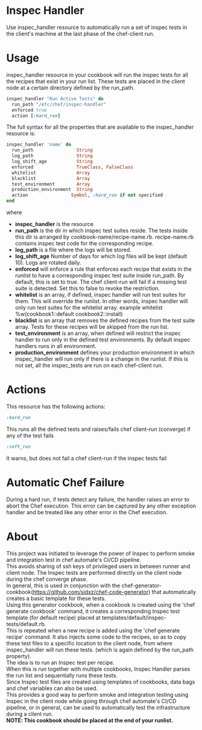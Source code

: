 # Inspec Handler
Use inspec_handler resource to automatically run a set of inspec tests in the client's machine at the last phase of the chef-client run.

# Usage
inspec_handler resource in your cookbook will run the inspec tests for all the recipes that exist in your run list.
These tests are placed in the client node at a certain directory defined by the run_path.

```ruby
inspec_handler "Run Active Tests" do
  run_path "/etc/chef/inspec-handler"
  enforced true
  action [:hard_run]
```
The full syntax for all the properties that are available to the inspec_handler resource is:
```ruby
inspec_handler 'name' do
  run_path                String
  log_path                String
  log_shift_age           String
  enforced                TrueClass, FalseClass
  whitelist               Array
  blacklist               Array
  test_environment        Array
  production_environment  String
  action                Symbol, :hard_run if not specified
end
```
where
* __inspec_handler__ is the resource
* __run_path__ is the dir in which inspec test suites reside. The tests inside this dir is arranged by cookbook-name/recipe-name.rb. recipe-name.rb contains inspec test code for the corresponding recipe.
* __log_path__ is a file where the logs will be stored.
* __log_shift_age__ Number of days for which log files will be kept (default 10). Logs are rotated daily.
* __enforced__ will enforce a rule that enforces each recipe that exists in the runlist to have a corresponding inspec test suite inside run_path. By default, this is set to true. The chef client-run will fail if a missing test suite is detected. Set this to false to revoke the restriction.
* __whitelist__ is an array, if defined, inspec handler will run test suites for them. This will override the runlist. In other words, inspec handler will only run test suites for the whitelist array. example whitelist %w(cookbook1::default cookbook2::install)
* __blacklist__ is an array that removes the defined recipes from the test suite array. Tests for these recipes will be skipped from the run list. 
* __test_environment__ is an array, when defined will restrict the inspec handler to run only in the defined test environments. By default inspec handlers runs in all environment.
* __production_environment__ defines your production environment in which inspec_handler will run only if there is a change in the runlist. If this is not set, all the inspec_tests are run on each chef-client run.
# Actions
This resource has the following actions:
```ruby
:hard_run
```
This runs all the defined tests and raises/fails chef client-run (converge) if any of the test fails
```ruby
:soft_run
```
It warns, but does not fail a chef client-run if the inspec tests fail

# Automatic Chef Failure
During a hard run, if tests detect any failure, the handler raises an error to abort the Chef execution. This error can be captured by any other exception handler and be treated like any other error in the Chef execution.

# About
This project was initiated to leverage the power of Inspec to perform smoke and integration test in chef automate's CI/CD pipeline.   
This avoids sharing of ssh keys of privileged users in between runner and client node. The Inspec tests are performed directly on the client node during the chef converge phase.  
In general, this is used in conjunction with the chef-generator-cookbook(https://github.com/sidxz/chef-code-generator) that automatically creates a basic template for these tests.   
Using this generator cookbook, when a cookbook is created using the 'chef generate cookbook' command, it creates a corresponding Inspec test template (for default recipe) placed at templates/default/inspec-tests/default.rb.  
This is repeated when a new recipe is added using the 'chef generate recipe' command.  It also injects some code to the recipes, so as to copy these test files to a specific location to the client node, from where inspec_handler will run these tests. (which is again defined by the run_path property).  
The idea is to run an Inspec test per recipe.  
When this is run together with multiple cookbooks, Inspec Handler parses the run list and sequentially runs these tests.  
Since Inspec test files are created using templates of cookbooks, data bags and chef variables can also be used.  
This provides a good way to perform smoke and integration testing using Inspec in the client node while going through chef automate's CI/CD pipeline, or in general, can be used to automatically test the infrastructure during a client run.  
__NOTE: This cookbook should be placed at the end of your runlist.__


